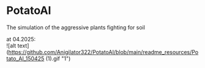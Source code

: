 # PotatoAI
The simulation of the aggressive plants fighting for soil 

at 04.2025:  <br />
![alt text](https://github.com/Anigilator322/PotatoAI/blob/main/readme_resources/Potato_AI_150425 (1).gif "1")
